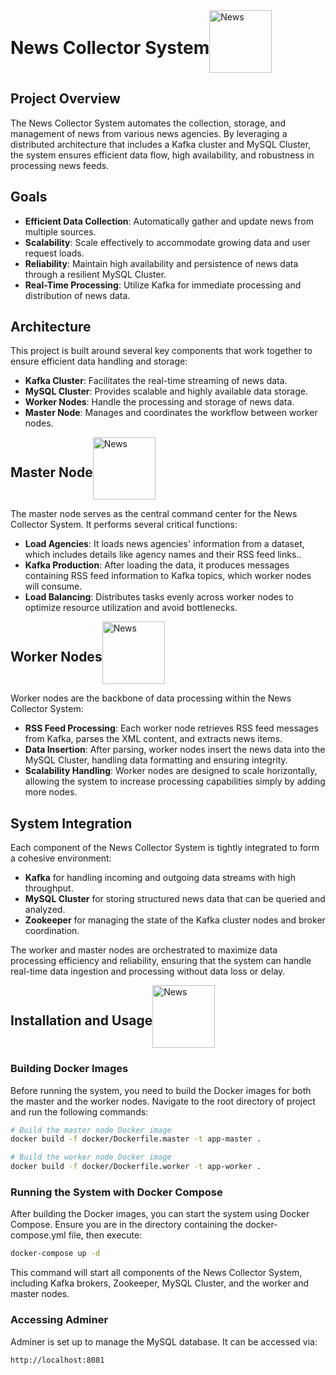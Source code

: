 <div style="display: flex; align-items: center;">
  <h1>News Collector System</h1>
  <img src="https://github.com/Mohammad-Rahmanian/NewsCollector/assets/78559411/2032f6b7-3daa-450f-a64d-41e51483b3e4" alt="News" width="100">
</div>

## Project Overview

The News Collector System automates the collection, storage, and management of news from various news agencies. By leveraging a distributed architecture that includes a Kafka cluster and MySQL Cluster, the system ensures efficient data flow, high availability, and robustness in processing news feeds.

## Goals

- **Efficient Data Collection**: Automatically gather and update news from multiple sources.
- **Scalability**: Scale effectively to accommodate growing data and user request loads.
- **Reliability**: Maintain high availability and persistence of news data through a resilient MySQL Cluster.
- **Real-Time Processing**: Utilize Kafka for immediate processing and distribution of news data.

## Architecture

This project is built around several key components that work together to ensure efficient data handling and storage:

- **Kafka Cluster**: Facilitates the real-time streaming of news data.
- **MySQL Cluster**: Provides scalable and highly available data storage.
- **Worker Nodes**: Handle the processing and storage of news data.
- **Master Node**: Manages and coordinates the workflow between worker nodes.

<div style="display: flex; align-items: center;">
  <h2>Master Node</h2>
  <img src="https://github.com/Mohammad-Rahmanian/NewsCollector/assets/78559411/84de8f0a-9c9f-4685-a0bb-7ce487aef7f1" alt="News" width="100">
</div>



The master node serves as the central command center for the News Collector System. It performs several critical functions:

- **Load Agencies**: It loads news agencies' information from a dataset, which includes details like agency names and their RSS feed links..
- **Kafka Production**: After loading the data, it produces messages containing RSS feed information to Kafka topics, which worker nodes will consume.
- **Load Balancing**: Distributes tasks evenly across worker nodes to optimize resource utilization and avoid bottlenecks.


<div style="display: flex; align-items: center;">
  <h2>Worker Nodes</h2>
  <img src="https://github.com/Mohammad-Rahmanian/NewsCollector/assets/78559411/210e5cca-ba01-462c-92fd-c5def2bb4331" alt="News" width="100">
</div>


Worker nodes are the backbone of data processing within the News Collector System:

- **RSS Feed Processing**: Each worker node retrieves RSS feed messages from Kafka, parses the XML content, and extracts news items.
- **Data Insertion**: After parsing, worker nodes insert the news data into the MySQL Cluster, handling data formatting and ensuring integrity.
- **Scalability Handling**: Worker nodes are designed to scale horizontally, allowing the system to increase processing capabilities simply by adding more nodes.

## System Integration

Each component of the News Collector System is tightly integrated to form a cohesive environment:

- **Kafka** for handling incoming and outgoing data streams with high throughput.
- **MySQL Cluster** for storing structured news data that can be queried and analyzed.
- **Zookeeper** for managing the state of the Kafka cluster nodes and broker coordination.

The worker and master nodes are orchestrated to maximize data processing efficiency and reliability, ensuring that the system can handle real-time data ingestion and processing without data loss or delay.


<div style="display: flex; align-items: center;">
  <h2>Installation and Usage</h2>
  <img src="https://github.com/Mohammad-Rahmanian/NewsCollector/assets/78559411/ffe34d03-b4da-40e6-8e35-9ee74261716a" alt="News" width="100">
</div>


### Building Docker Images

Before running the system, you need to build the Docker images for both the master and the worker nodes. Navigate to the root directory of project  and run the following commands:

```bash
# Build the master node Docker image
docker build -f docker/Dockerfile.master -t app-master .

# Build the worker node Docker image
docker build -f docker/Dockerfile.worker -t app-worker .
```

### Running the System with Docker Compose

After building the Docker images, you can start the system using Docker Compose. Ensure you are in the directory containing the docker-compose.yml file, then execute:

```bash
docker-compose up -d
```

This command will start all components of the News Collector System, including Kafka brokers, Zookeeper, MySQL Cluster, and the worker and master nodes.


### Accessing Adminer

Adminer is set up to manage the MySQL database. It can be accessed via:

```
http://localhost:8081
```
